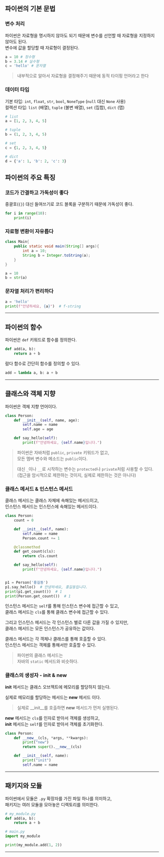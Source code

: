 ## 파이썬의 기본 문법

### 변수 처리

파이썬은 자료형을 명시하지 않아도 되기 때문에 변수를 선언할 때 자료형을 지정하지 않아도 된다.  
변수에 값을 할당할 때 자료형이 결정된다.

```python
a = 10 # 정수형
b = 3.14 # 실수형
c = 'hello' # 문자열
```

> 내부적으로 알아서 자료형을 결정해주기 때문에 동적 타이핑 언어라고 한다

### 데이터 타입

기본 타입: `int`, `float`, `str`, `bool`, `NoneType` (`null` 대신 `None` 사용)  
컬렉션 타입: `list` (배열), `tuple` (불변 배열), `set` (집합), `dict` (맵)

```python
# list
a = [1, 2, 3, 4, 5]

# tuple
b = (1, 2, 3, 4, 5)

# set
c = {1, 2, 3, 4, 5}

# dict
d = {'a': 1, 'b': 2, 'c': 3}
```

## 파이썬의 주요 특징

### 코드가 간결하고 가독성이 좋다

중괄호(`{}`) 대신 들여쓰기로 코드 블록을 구분하기 때문에 가독성이 좋다.

```python
for i in range(10):
    print(i)
```

### 자료형 변환이 자유롭다

```java
class Main{
    public static void main(String[] args){
        int a = 10;
        String b = Integer.toString(a);
    }
}
```

```python
a = 10
b = str(a)
```

### 문자열 처리가 편리하다

```python
a = 'hello'
print(f"안녕하세요, {a}")  # f-string
```

---

## 파이썬의 함수

파이썬은 `def` 키워드로 함수를 정의한다.

```python
def add(a, b):
    return a + b
```

람다 함수로 간단히 함수를 정의할 수 있다.

```python
add = lambda a, b: a + b
```

---

## 클래스와 객체 지향

파이썬은 객체 지향 언어이다.

```python
class Person:
    def __init__(self, name, age):
        self.name = name
        self.age = age

    def say_hello(self):
        print(f"안녕하세요, {self.name}입니다.")
```

> 파이썬은 자바처럼 `public`, `private` 키워드가 없고,  
> 모든 멤버 변수와 메소드는 `public`이다.
> 
> 대신 `_`이나 `__`로 시작하는 변수는 `protected`나 `private`처럼 사용할 수 있다.  
> (접근을 암시적으로 제한하는 것이지, 실제로 제한하는 것은 아니다)

### 클래스 메서드 & 인스턴스 메서드

클래스 메서드는 클래스 자체에 속해있는 메서드이고,  
인스턴스 메서드는 인스턴스에 속해있는 메서드이다.

```python
class Person:
    count = 0

    def __init__(self, name):
        self.name = name
        Person.count += 1

    @classmethod
    def get_count(cls):
        return cls.count

    def say_hello(self):
        print(f"안녕하세요, {self.name}입니다.")


p1 = Person('홍길동')
p1.say_hello()  # 안녕하세요, 홍길동입니다.
print(p1.get_count())  # 1
print(Person.get_count())  # 1
```

인스턴스 메서드는 `self`를 통해 인스턴스 변수에 접근할 수 있고,  
클래스 메서드는 `cls`를 통해 클래스 변수에 접근할 수 있다.

그리고 인스턴스 메서드는 각 인스턴스 별로 다른 값을 가질 수 있지만,  
클래스 메서드는 모든 인스턴스가 공유하는 값이다.  

클래스 메서드는 각 객체나 클래스를 통해 호출할 수 있다.  
인스턴스 메서드는 객체를 통해서만 호출할 수 있다.

> 파이썬의 클래스 메서드는  
> 자바의 `static` 메서드와 비슷하다.

### 클래스의 생성자 - __init__ & __new__

__init__ 메서드는 클래스 오브젝트에 메모리를 할당하지 않는다.

실제로 메모리를 할당하는 메서드는 __new__ 메서드 이다.

> 실제로 __init__를 호출하면 __new__ 메서드가 먼저 실행된다.

__new__ 메서드는 `cls`를 인자로 받아서 객체를 생성하고,  
__init__ 메서드는 `self`를 인자로 받아서 객체를 초기화한다.

```python
class Person:
    def __new__(cls, *args, **kwargs):
        print("new")
        return super().__new__(cls)

    def __init__(self, name):
        print("init")
        self.name = name
```

---

## 패키지와 모듈

파이썬에서 모듈은 `.py` 확장자를 가진 파일 하나를 의미하고,  
패키지는 여러 모듈을 모아놓은 디렉토리를 의미한다.

```python
# my_module.py
def add(a, b):
    return a + b
```

```python
# main.py
import my_module

print(my_module.add(1, 2))
```

---